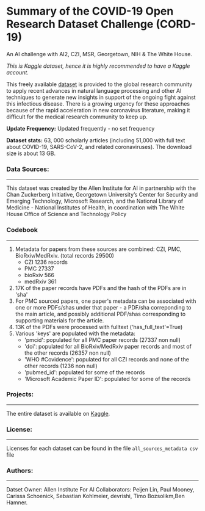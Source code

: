 # Summary of the COVID-19 Open Research Dataset Challenge (CORD-19)
An AI challenge with AI2, CZI, MSR, Georgetown, NIH & The White House. 

_This is Kaggle dataset, hence it is highly recommended to have a Kaggle account._

This freely available [dataset](https://www.kaggle.com/allen-institute-for-ai/CORD-19-research-challenge) is provided to the global research community to apply recent advances in natural language processing and other AI techniques to generate new insights in support of the ongoing fight against this infectious disease. There is a growing urgency for these approaches because of the rapid acceleration in new coronavirus literature, making it difficult for the medical research community to keep up.

**Update Frequency:** Updated frequently - no set frequency

**Dataset stats:** 63, 000 scholarly articles (including 51,000 with full text about COVID-19, SARS-CoV-2, and related coronaviruses). The download size is about 13 GB.

### Data Sources:
--------
This dataset was created by the Allen Institute for AI in partnership with the Chan Zuckerberg Initiative, Georgetown University’s Center for Security and Emerging Technology, Microsoft Research, and the National Library of Medicine - National Institutes of Health, in coordination with The White House Office of Science and Technology Policy


### Codebook
------------
1) Metadata for papers from these sources are combined: CZI, PMC, BioRxiv/MedRxiv. (total records 29500)
	- CZI 1236 records
	- PMC 27337
	- bioRxiv 566
	- medRxiv 361
2) 17K of the paper records have PDFs and the hash of the PDFs are in 'sha'
3) For PMC sourced papers, one paper's metadata can be associated with one or more PDFs/shas under that paper - a PDF/sha correponding to the main article, and possibly additional PDF/shas corresponding to supporting materials for the article.
4)	13K of the PDFs were processed with fulltext ('has_full_text'=True)
5) Various 'keys' are populated with the metadata:
	- 'pmcid': populated for all PMC paper records (27337 non null)
	- 'doi': populated for all BioRxiv/MedRxiv paper records and most of the other records (26357 non null)
	- 'WHO #Covidence': populated for all CZI records and none of the other records (1236 non null)
	- 'pubmed_id': populated for some of the records
	- 'Microsoft Academic Paper ID': populated for some of the records


### Projects:
-------------
The entire dataset is available on [Kaggle](https://www.kaggle.com/allen-institute-for-ai/CORD-19-research-challenge/data#).
 

### License:
-------------
Licenses for each dataset can be found in the file `all_sources_metadata csv` file

### Authors:
-------------
Datset Owner: Allen Institute For AI
Collaborators: Peijen Lin, Paul Mooney, Carissa Schoenick, Sebastian Kohlmeier, devrishi, Timo Bozsolikm,Ben Hamner.
